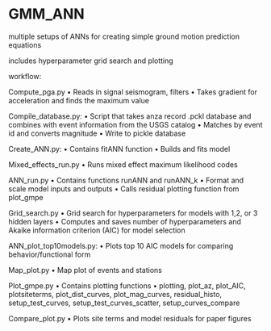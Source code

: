 # GMM_ANN


multiple setups of ANNs for creating simple ground motion prediction equations

includes hyperparameter grid search and plotting

workflow:

Compute_pga.py
•	Reads in signal seismogram, filters
•	Takes gradient for acceleration and finds the maximum value

Compile_database.py:
•	Script that takes anza record .pckl database and combines with event information from the USGS catalog
•	Matches by event id and converts magnitude
•	Write to pickle database

Create_ANN.py:
•	Contains fitANN function
•	Builds and fits model

Mixed_effects_run.py
•	Runs mixed effect maximum likelihood codes

ANN_run.py
•	Contains functions runANN and runANN_k
•	Format and scale model inputs and outputs
•	Calls residual plotting function from plot_gmpe

Grid_search.py
•	Grid search for hyperparameters for models with 1,2, or 3 hidden layers
•	Computes and saves number of hyperparameters and Akaike information criterion (AIC) for model selection

ANN_plot_top10models.py:
•	Plots top 10 AIC models for comparing behavior/functional form

Map_plot.py
•	Map plot of events and stations

Plot_gmpe.py
•	Contains plotting functions
•	plotting, plot_az,  plot_AIC, plotsiteterms, plot_dist_curves, plot_mag_curves, residual_histo, setup_test_curves, setup_test_curves_scatter, setup_curves_compare

Compare_plot.py
•	Plots site terms and model residuals for paper figures
